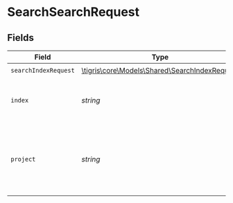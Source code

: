 # SearchSearchRequest


## Fields

| Field                                                                                      | Type                                                                                       | Required                                                                                   | Description                                                                                |
| ------------------------------------------------------------------------------------------ | ------------------------------------------------------------------------------------------ | ------------------------------------------------------------------------------------------ | ------------------------------------------------------------------------------------------ |
| `searchIndexRequest`                                                                       | [\tigris\core\Models\Shared\SearchIndexRequest](../../models/shared/SearchIndexRequest.md) | :heavy_check_mark:                                                                         | N/A                                                                                        |
| `index`                                                                                    | *string*                                                                                   | :heavy_check_mark:                                                                         | The index name to search documents from.                                                   |
| `project`                                                                                  | *string*                                                                                   | :heavy_check_mark:                                                                         | Project name whose db is under target to search documents from.                            |